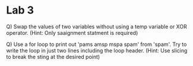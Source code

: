 # Lab 3

Q) Swap the values of two variables without using a temp variable or XOR operator. (Hint: Only saaignment statment is required)

Q) Use a for loop to print out 'pams amsp mspa spam' from 'spam'. Try to write the loop in just two lines including the loop header. (Hint: Use slicing to break the sting at the desired point)
